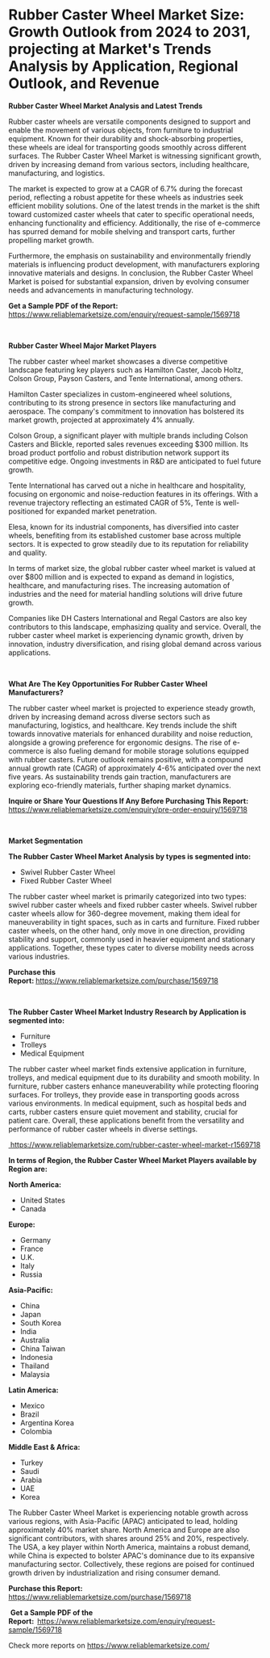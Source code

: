 <p><h1>Rubber Caster Wheel Market Size: Growth Outlook from 2024 to 2031, projecting at Market's Trends Analysis by Application, Regional Outlook, and Revenue</h1></p><p><strong>Rubber Caster Wheel Market Analysis and Latest Trends</strong></p>
<p><p>Rubber caster wheels are versatile components designed to support and enable the movement of various objects, from furniture to industrial equipment. Known for their durability and shock-absorbing properties, these wheels are ideal for transporting goods smoothly across different surfaces. The Rubber Caster Wheel Market is witnessing significant growth, driven by increasing demand from various sectors, including healthcare, manufacturing, and logistics. </p><p>The market is expected to grow at a CAGR of 6.7% during the forecast period, reflecting a robust appetite for these wheels as industries seek efficient mobility solutions. One of the latest trends in the market is the shift toward customized caster wheels that cater to specific operational needs, enhancing functionality and efficiency. Additionally, the rise of e-commerce has spurred demand for mobile shelving and transport carts, further propelling market growth. </p><p>Furthermore, the emphasis on sustainability and environmentally friendly materials is influencing product development, with manufacturers exploring innovative materials and designs. In conclusion, the Rubber Caster Wheel Market is poised for substantial expansion, driven by evolving consumer needs and advancements in manufacturing technology.</p></p>
<p><strong>Get a Sample PDF of the Report:&nbsp;</strong> <a href="https://www.reliablemarketsize.com/enquiry/request-sample/1569718?utm_campaign=1845&utm_medium=2&utm_source=Github&utm_content=ia&utm_term=29122024&utm_id=rubber-caster-wheel">https://www.reliablemarketsize.com/enquiry/request-sample/1569718</a></p>
<p>&nbsp;</p>
<p><strong>Rubber Caster Wheel Major Market Players</strong></p>
<p><p>The rubber caster wheel market showcases a diverse competitive landscape featuring key players such as Hamilton Caster, Jacob Holtz, Colson Group, Payson Casters, and Tente International, among others. </p><p>Hamilton Caster specializes in custom-engineered wheel solutions, contributing to its strong presence in sectors like manufacturing and aerospace. The company's commitment to innovation has bolstered its market growth, projected at approximately 4% annually.</p><p>Colson Group, a significant player with multiple brands including Colson Casters and Blickle, reported sales revenues exceeding $300 million. Its broad product portfolio and robust distribution network support its competitive edge. Ongoing investments in R&D are anticipated to fuel future growth.</p><p>Tente International has carved out a niche in healthcare and hospitality, focusing on ergonomic and noise-reduction features in its offerings. With a revenue trajectory reflecting an estimated CAGR of 5%, Tente is well-positioned for expanded market penetration.</p><p>Elesa, known for its industrial components, has diversified into caster wheels, benefiting from its established customer base across multiple sectors. It is expected to grow steadily due to its reputation for reliability and quality.</p><p>In terms of market size, the global rubber caster wheel market is valued at over $800 million and is expected to expand as demand in logistics, healthcare, and manufacturing rises. The increasing automation of industries and the need for material handling solutions will drive future growth. </p><p>Companies like DH Casters International and Regal Castors are also key contributors to this landscape, emphasizing quality and service. Overall, the rubber caster wheel market is experiencing dynamic growth, driven by innovation, industry diversification, and rising global demand across various applications.</p></p>
<p>&nbsp;</p>
<p><strong>What Are The Key Opportunities For Rubber Caster Wheel Manufacturers?</strong></p>
<p><p>The rubber caster wheel market is projected to experience steady growth, driven by increasing demand across diverse sectors such as manufacturing, logistics, and healthcare. Key trends include the shift towards innovative materials for enhanced durability and noise reduction, alongside a growing preference for ergonomic designs. The rise of e-commerce is also fueling demand for mobile storage solutions equipped with rubber casters. Future outlook remains positive, with a compound annual growth rate (CAGR) of approximately 4-6% anticipated over the next five years. As sustainability trends gain traction, manufacturers are exploring eco-friendly materials, further shaping market dynamics.</p></p>
<p><strong>Inquire or Share Your Questions If Any Before Purchasing This Report:</strong> <a href="https://www.reliablemarketsize.com/enquiry/pre-order-enquiry/1569718?utm_campaign=1845&utm_medium=2&utm_source=Github&utm_content=ia&utm_term=29122024&utm_id=rubber-caster-wheel">https://www.reliablemarketsize.com/enquiry/pre-order-enquiry/1569718</a></p>
<p>&nbsp;</p>
<p><strong>Market Segmentation</strong></p>
<p><strong>The Rubber Caster Wheel Market Analysis by types is segmented into:</strong></p>
<p><ul><li>Swivel Rubber Caster Wheel</li><li>Fixed Rubber Caster Wheel</li></ul></p>
<p><p>The rubber caster wheel market is primarily categorized into two types: swivel rubber caster wheels and fixed rubber caster wheels. Swivel rubber caster wheels allow for 360-degree movement, making them ideal for maneuverability in tight spaces, such as in carts and furniture. Fixed rubber caster wheels, on the other hand, only move in one direction, providing stability and support, commonly used in heavier equipment and stationary applications. Together, these types cater to diverse mobility needs across various industries.</p></p>
<p><strong>Purchase this Report:&nbsp;</strong><a href="https://www.reliablemarketsize.com/purchase/1569718?utm_campaign=1845&utm_medium=2&utm_source=Github&utm_content=ia&utm_term=29122024&utm_id=rubber-caster-wheel">https://www.reliablemarketsize.com/purchase/1569718</a></p>
<p>&nbsp;</p>
<p><strong>The Rubber Caster Wheel Market Industry Research by Application is segmented into:</strong></p>
<p><ul><li>Furniture</li><li>Trolleys</li><li>Medical Equipment</li></ul></p>
<p><p>The rubber caster wheel market finds extensive application in furniture, trolleys, and medical equipment due to its durability and smooth mobility. In furniture, rubber casters enhance maneuverability while protecting flooring surfaces. For trolleys, they provide ease in transporting goods across various environments. In medical equipment, such as hospital beds and carts, rubber casters ensure quiet movement and stability, crucial for patient care. Overall, these applications benefit from the versatility and performance of rubber caster wheels in diverse settings.</p></p>
<p><a href="https://www.reliablemarketsize.com/rubber-caster-wheel-market-r1569718?utm_campaign=1845&utm_medium=2&utm_source=Github&utm_content=ia&utm_term=29122024&utm_id=rubber-caster-wheel">&nbsp;https://www.reliablemarketsize.com/rubber-caster-wheel-market-r1569718</a></p>
<p><strong>In terms of Region, the Rubber Caster Wheel Market Players available by Region are:</strong></p>
<p>
    <p> <strong> North America: </strong>
        <ul>
            <li>United States</li>
            <li>Canada</li>
        </ul>
        </p> 
    <p> <strong> Europe: </strong>
        <ul>
            <li>Germany</li>
            <li>France</li>
            <li>U.K.</li>
            <li>Italy</li>
            <li>Russia</li>
        </ul>
        </p> 
    <p> <strong> Asia-Pacific: </strong>
        <ul>
            <li>China</li>
            <li>Japan</li>
            <li>South Korea</li>
            <li>India</li>
            <li>Australia</li>
            <li>China Taiwan</li>
            <li>Indonesia</li>
            <li>Thailand</li>
            <li>Malaysia</li>
        </ul>
        </p> 
    <p> <strong> Latin America: </strong>
        <ul>
            <li>Mexico</li>
            <li>Brazil</li>
            <li>Argentina Korea</li>
            <li>Colombia</li>
        </ul>
        </p> 
    <p> <strong> Middle East & Africa: </strong>
        <ul>
            <li>Turkey</li>
            <li>Saudi</li>
            <li>Arabia</li>
            <li>UAE</li>
            <li>Korea</li>
        </ul>
    </p>
    </p>
<p><p>The Rubber Caster Wheel Market is experiencing notable growth across various regions, with Asia-Pacific (APAC) anticipated to lead, holding approximately 40% market share. North America and Europe are also significant contributors, with shares around 25% and 20%, respectively. The USA, a key player within North America, maintains a robust demand, while China is expected to bolster APAC's dominance due to its expansive manufacturing sector. Collectively, these regions are poised for continued growth driven by industrialization and rising consumer demand.</p></p>
<p><strong>Purchase this Report: </strong><a href="https://www.reliablemarketsize.com/purchase/1569718?utm_campaign=1845&utm_medium=2&utm_source=Github&utm_content=ia&utm_term=29122024&utm_id=rubber-caster-wheel">https://www.reliablemarketsize.com/purchase/1569718</a></p>
<p>&nbsp;<strong>Get a Sample PDF of the Report:&nbsp;&nbsp;</strong><a href="https://www.reliablemarketsize.com/enquiry/request-sample/1569718?utm_campaign=1845&utm_medium=2&utm_source=Github&utm_content=ia&utm_term=29122024&utm_id=rubber-caster-wheel">https://www.reliablemarketsize.com/enquiry/request-sample/1569718</a></p>
<p><strong></strong></p>
<p>Check more reports on <a href="https://www.reliablemarketsize.com/?utm_campaign=1845&utm_medium=2&utm_source=Github&utm_content=ia&utm_term=29122024&utm_id=rubber-caster-wheel">https://www.reliablemarketsize.com/</a></p>